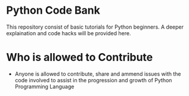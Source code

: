 # Python Code Bank
This repository consist of basic tutorials for Python beginners. A deeper explaination and code hacks will be provided here.

# Who is allowed to Contribute
* Anyone is allowed to contribute, share and ammend issues with the code involved to assist in the progression and growth of Python Programming Language